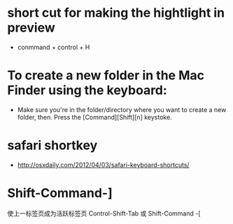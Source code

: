 # short cut for making the hightlight in preview 
- conmmand + control + H

# To create a new folder in the Mac Finder using the keyboard:
- Make sure you're in the folder/directory where you want to create a new folder, then.
Press the [Command][Shift][n] keystoke.


# safari shortkey
- http://osxdaily.com/2012/04/03/safari-keyboard-shortcuts/


# Shift-Command-]
使上一标签页成为活跃标签页
Control-Shift-Tab 或 Shift-Command -[